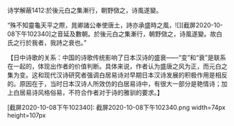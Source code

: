诗学解蔽1412:於後元白之集漸行，朝野傚之，诗風遂變。

“殊不知靈龜天平之際，晁卿諸公奉使唐土，詩亦承盛時之風，![][截屏2020-10-08下午102340]之音延及數朝。於後元白之集漸行，朝野傚之，诗風遂變。故白氏之行於我者，我詩之衰也。”

【日中诗歌的关系：中国的诗歌传统影响了日本汉诗的盛衰——“变”和“衰”是联系在一起的，体现出作者的价值判断。具体来说，作者认为盛唐之风为正，而元白之集为变。这和现代汉诗研究者强调白居易诗对早期日本汉诗发展的积极作用是相反的。原因在于，当时日本汉诗人所效仿的白居易诗中，有很大一部分是艳情诗；加上白居易诗风格俗易，不符合作者对于诗的雅驯的要求。】

[截屏2020-10-08下午102340]: 截屏2020-10-08下午102340.png width=74px height=107px